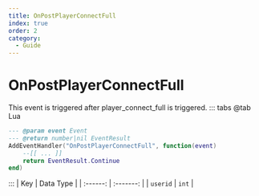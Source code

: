```yaml
---
title: OnPostPlayerConnectFull
index: true
order: 2
category:
  - Guide
---
```


# OnPostPlayerConnectFull
This event is triggered after player_connect_full is triggered.
::: tabs
@tab Lua
```lua
--- @param event Event
--- @return number|nil EventResult
AddEventHandler("OnPostPlayerConnectFull", function(event)
    --[[ ... ]]
    return EventResult.Continue
end)
```

:::
|    Key   | Data Type |
| :------: | :-------: |
| `userid` |   `int`   |